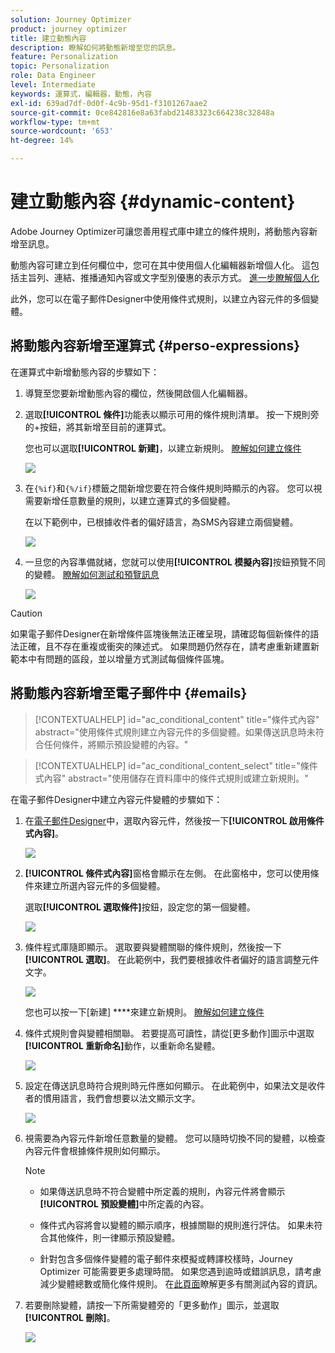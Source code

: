 ```yaml
---
solution: Journey Optimizer
product: journey optimizer
title: 建立動態內容
description: 瞭解如何將動態新增至您的訊息。
feature: Personalization
topic: Personalization
role: Data Engineer
level: Intermediate
keywords: 運算式，編輯器，動態，內容
exl-id: 639ad7df-0d0f-4c9b-95d1-f3101267aae2
source-git-commit: 0ce842816e8a63fabd21483323c664238c32848a
workflow-type: tm+mt
source-wordcount: '653'
ht-degree: 14%

---
```


# 建立動態內容 {#dynamic-content}

Adobe Journey Optimizer可讓您善用程式庫中建立的條件規則，將動態內容新增至訊息。

動態內容可建立到任何欄位中，您可在其中使用個人化編輯器新增個人化。 這包括主旨列、連結、推播通知內容或文字型別優惠的表示方式。 [進一步瞭解個人化](personalize.md)

此外，您可以在電子郵件Designer中使用條件式規則，以建立內容元件的多個變體。

## 將動態內容新增至運算式 {#perso-expressions}

在運算式中新增動態內容的步驟如下：

1. 導覽至您要新增動態內容的欄位，然後開啟個人化編輯器。

1. 選取&#x200B;**[!UICONTROL 條件]**&#x200B;功能表以顯示可用的條件規則清單。 按一下規則旁的+按鈕，將其新增至目前的運算式。

   您也可以選取&#x200B;**[!UICONTROL 新建]**，以建立新規則。 [瞭解如何建立條件](create-conditions.md)

   ![](assets/conditions-expression.png)

1. 在`{%if}`和`{%/if}`標籤之間新增您要在符合條件規則時顯示的內容。 您可以視需要新增任意數量的規則，以建立運算式的多個變體。

   在以下範例中，已根據收件者的偏好語言，為SMS內容建立兩個變體。

   ![](assets/conditions-language-sample.png)

1. 一旦您的內容準備就緒，您就可以使用&#x200B;**[!UICONTROL 模擬內容]**&#x200B;按鈕預覽不同的變體。 [瞭解如何測試和預覽訊息](../content-management/preview-test.md)

   ![](assets/conditions-preview.png)

>[!CAUTION]
>
>如果電子郵件Designer在新增條件區塊後無法正確呈現，請確認每個新條件的語法正確，且不存在重複或衝突的陳述式。 如果問題仍然存在，請考慮重新建置新範本中有問題的區段，並以增量方式測試每個條件區塊。


## 將動態內容新增至電子郵件中 {#emails}

>[!CONTEXTUALHELP]
>id="ac_conditional_content"
>title="條件式內容"
>abstract="使用條件式規則建立內容元件的多個變體。如果傳送訊息時未符合任何條件，將顯示預設變體的內容。"

>[!CONTEXTUALHELP]
>id="ac_conditional_content_select"
>title="條件式內容"
>abstract="使用儲存在資料庫中的條件式規則或建立新規則。"

在電子郵件Designer中建立內容元件變體的步驟如下：

1. 在[電子郵件Designer](../email/content-from-scratch.md)中，選取內容元件，然後按一下&#x200B;**[!UICONTROL 啟用條件式內容]**。

   ![](assets/conditions-enable-conditional.png)

1. **[!UICONTROL 條件式內容]**&#x200B;窗格會顯示在左側。 在此窗格中，您可以使用條件來建立所選內容元件的多個變體。

   選取&#x200B;**[!UICONTROL 選取條件]**&#x200B;按鈕，設定您的第一個變體。

   ![](assets/conditions-apply.png)

1. 條件程式庫隨即顯示。 選取要與變體關聯的條件規則，然後按一下&#x200B;**[!UICONTROL 選取]**。 在此範例中，我們要根據收件者偏好的語言調整元件文字。

   ![](assets/conditions-select.png)

   您也可以按一下[新建] ****&#x200B;來建立新規則。 [瞭解如何建立條件](create-conditions.md)

1. 條件式規則會與變體相關聯。 若要提高可讀性，請從[更多動作]圖示中選取&#x200B;**[!UICONTROL 重新命名]**&#x200B;動作，以重新命名變體。

   ![](assets/conditions-rename.png)

1. 設定在傳送訊息時符合規則時元件應如何顯示。 在此範例中，如果法文是收件者的慣用語言，我們會想要以法文顯示文字。

   ![](assets/conditions-design.png)

1. 視需要為內容元件新增任意數量的變體。 您可以隨時切換不同的變體，以檢查內容元件會根據條件規則如何顯示。

   >[!NOTE]
   >
   >* 如果傳送訊息時不符合變體中所定義的規則，內容元件將會顯示&#x200B;**[!UICONTROL 預設變體]**&#x200B;中所定義的內容。
   >
   >* 條件式內容將會以變體的顯示順序，根據關聯的規則進行評估。 如果未符合其他條件，則一律顯示預設變體。
   >
   >* 針對包含多個條件變體的電子郵件來模擬或轉譯校樣時，Journey Optimizer 可能需要更多處理時間。 如果您遇到逾時或錯誤訊息，請考慮減少變體總數或簡化條件規則。 在[此頁面](../content-management/preview-test.md)瞭解更多有關測試內容的資訊。


1. 若要刪除變體，請按一下所需變體旁的「更多動作」圖示，並選取&#x200B;**[!UICONTROL 刪除]**。

   ![](assets/conditions-delete.png)
